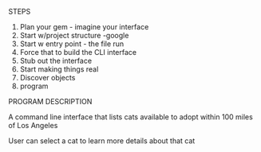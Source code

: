 STEPS
1. Plan your gem - imagine your interface
2. Start w/project structure -google
3. Start w entry point - the file run
4. Force that to build the CLI interface
5. Stub out the interface
6. Start making things real
7. Discover objects
8. program

PROGRAM DESCRIPTION

A command line interface that lists cats available to adopt within 100 miles of Los Angeles

User can select a cat to learn more details about that cat
